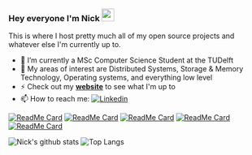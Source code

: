 ### Hey everyone I'm Nick <a href="https://www.gautamkrishnar.com/"><img src="https://media.giphy.com/media/hvRJCLFzcasrR4ia7z/giphy.gif" width="25px"></a>

This is where I host pretty much all of my open source projects and whatever else I'm currently up to.

- 🔭 I’m currently a MSc Computer Science Student at the TUDelft
- 🌱 My areas of interest are Distributed Systems, Storage & Memory Technology, Operating systems, and everything low level
- ⚡ Check out my **[website](https://nicktehrany.github.io/)** to see what I'm up to
- 📫 How to reach me: [![Linkedin](https://i.stack.imgur.com/gVE0j.png)](https://www.linkedin.com/in/nicktehrany)

[![ReadMe Card](https://github-readme-stats.vercel.app/api/pin/?username=nicktehrany&repo=website&theme=dark)](https://github.com/nicktehrany/website)
[![ReadMe Card](https://github-readme-stats.vercel.app/api/pin/?username=nicktehrany&repo=dotfiles&theme=dark)](https://github.com/nicktehrany/dotfiles)
[![ReadMe Card](https://github-readme-stats.vercel.app/api/pin/?username=nicktehrany&repo=membench&theme=dark)](https://github.com/nicktehrany/membench)
[![ReadMe Card](https://github-readme-stats.vercel.app/api/pin/?username=nicktehrany&repo=pmem_evaluation_traces&theme=dark&)](https://github.com/nicktehrany/pmem_evaluation_traces)
[![ReadMe Card](https://github-readme-stats.vercel.app/api/pin/?username=nicktehrany&repo=textemp&theme=dark)](https://github.com/nicktehrany/textemp)

![Nick's github stats](https://github-readme-stats.vercel.app/api?username=nicktehrany&count_private=true&theme=dark&show_icons=true)
![Top Langs](https://github-readme-stats.vercel.app/api/top-langs/?username=nicktehrany&layout=compact&hide=html,jupyter%20notebook&langs_count=8&theme=dark)
